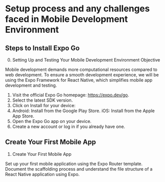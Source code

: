 # Setup process and any challenges faced in Mobile Development Environment

## Steps to Install Expo Go

0. Setting Up and Testing Your Mobile Development Environment Objective

Mobile development demands more computational resources compared to web development. To ensure a smooth development experience, we will be using the Expo Framework for React Native, which simplifies mobile app development and testing.

1. Visit the official Expo Go homepage: https://expo.dev/go.
2. Select the latest SDK version.
3. Click on Install for your device:
4. Android: Install from the Google Play Store.
iOS: Install from the Apple App Store.
5. Open the Expo Go app on your device.
6. Create a new account or log in if you already have one.

## Create Your First Mobile App

1. Create Your First Mobile App

Set up your first mobile application using the Expo Router template. Document the scaffolding process and understand the file structure of a React Native application using Expo.

